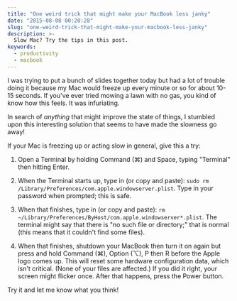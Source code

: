 ```yaml
---
title: "One weird trick that might make your MacBook less janky"
date: "2015-08-08 00:20:28"
slug: "one-weird-trick-that-might-make-your-macbook-less-janky"
description: >-
  Slow Mac? Try the tips in this post.
keywords:
  - productivity
  - macbook
---
```


I was trying to put a bunch of slides together today but had a lot of trouble doing it because my Mac would freeze up every minute or so for about 10-15 seconds. If you've ever tried mowing a lawn with no gas, you kind of know how this feels. It was infuriating.

In search of *anything* that might improve the state of things, I stumbled upon this interesting solution that seems to have made the slowness go away!

If your Mac is freezing up or acting slow in general, give this a try:<!--more-->

1. Open a Terminal by holding Command (⌘) and Space, typing "Terminal" then hitting Enter.

2. When the Terminal starts up, type in (or copy and paste): `sudo rm /Library/Preferences/com.apple.windowserver.plist`. Type in your password when prompted; this is safe.

3. When that finishes, type in (or copy and paste): `rm ~/Library/Preferences/ByHost/com.apple.windowserver*.plist`. The terminal might say that there is "no such file or directory;" that is normal (this means that it couldn't find some files).

4. When that finishes, shutdown your MacBook then turn it on again but press and hold Command (⌘), Option (⌥), P then R before the Apple logo comes up. This will reset some hardware configuration data, which isn't critical. (None of your files are affected.) If you did it right, your screen might flicker once. After that happens, press the Power button.

Try it and let me know what you think!


